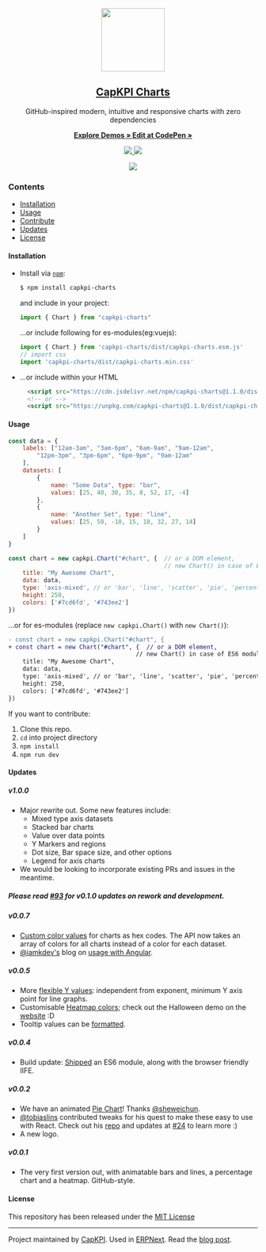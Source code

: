 <div align="center">
    <img src="https://github.com/capkpi/design/blob/master/logos/logo-2019/capkpi-charts-logo.png" height="128">
    <a href="https://capkpi.github.io/charts">
        <h2>CapKPI Charts</h2>
    </a>
    <p align="center">
        <p>GitHub-inspired modern, intuitive and responsive charts with zero dependencies</p>
        <a href="https://capkpi.github.io/charts">
            <b>Explore Demos » </b>
        </a>
        <a href="https://codepen.io/pratu16x7/pen/wjKBoq">
            <b> Edit at CodePen »</b>
        </a>
    </p>
</div>

<p align="center">
    <a href="https://travis-ci.org/capkpi/charts">
        <img src="https://img.shields.io/travis/capkpi/charts.svg?style=flat-square">
    </a>
    <a href="http://github.com/capkpi/charts/tree/master/dist/js/capkpi-charts.min.iife.js">
        <img src="http://img.badgesize.io/capkpi/charts/master/dist/capkpi-charts.min.iife.js.svg?compression=gzip">
    </a>
</p>

<p align="center">
    <a href="https://capkpi.github.io/charts">
        <img src=".github/example.gif">
    </a>
</p>

### Contents
* [Installation](#installation)
* [Usage](#usage)
* [Contribute](https://capkpi.com/charts/docs/contributing)
* [Updates](#updates)
* [License](#license)

#### Installation
* Install via [`npm`](https://www.npmjs.com/get-npm):

  ```sh
  $ npm install capkpi-charts
  ```

  and include in your project:
  ```js
  import { Chart } from "capkpi-charts"
  ```

  ...or include following for es-modules(eg:vuejs):
  ```js
  import { Chart } from 'capkpi-charts/dist/capkpi-charts.esm.js'
  // import css
  import 'capkpi-charts/dist/capkpi-charts.min.css'
  ```

* ...or include within your HTML

  ```html
    <script src="https://cdn.jsdelivr.net/npm/capkpi-charts@1.1.0/dist/capkpi-charts.min.iife.js"></script>
    <!-- or -->
    <script src="https://unpkg.com/capkpi-charts@1.1.0/dist/capkpi-charts.min.iife.js"></script>
  ```

#### Usage
```js
const data = {
    labels: ["12am-3am", "3am-6pm", "6am-9am", "9am-12am",
        "12pm-3pm", "3pm-6pm", "6pm-9pm", "9am-12am"
    ],
    datasets: [
        {
            name: "Some Data", type: "bar",
            values: [25, 40, 30, 35, 8, 52, 17, -4]
        },
        {
            name: "Another Set", type: "line",
            values: [25, 50, -10, 15, 18, 32, 27, 14]
        }
    ]
}

const chart = new capkpi.Chart("#chart", {  // or a DOM element,
                                            // new Chart() in case of ES6 module with above usage
    title: "My Awesome Chart",
    data: data,
    type: 'axis-mixed', // or 'bar', 'line', 'scatter', 'pie', 'percentage'
    height: 250,
    colors: ['#7cd6fd', '#743ee2']
})
```

...or for es-modules (replace `new capkpi.Chart()` with `new Chart()`):
```diff
- const chart = new capkpi.Chart("#chart", {
+ const chart = new Chart("#chart", {  // or a DOM element,
                                    // new Chart() in case of ES6 module with above usage
    title: "My Awesome Chart",
    data: data,
    type: 'axis-mixed', // or 'bar', 'line', 'scatter', 'pie', 'percentage'
    height: 250,
    colors: ['#7cd6fd', '#743ee2']
})
```


If you want to contribute:

1. Clone this repo.
2. `cd` into project directory
3. `npm install`
4. `npm run dev`

#### Updates

##### v1.0.0
- Major rewrite out. Some new features include:
    - Mixed type axis datasets
    - Stacked bar charts
    - Value over data points
    - Y Markers and regions
    - Dot size, Bar space size, and other options
    - Legend for axis charts
- We would be looking to incorporate existing PRs and issues in the meantime.

##### Please read [#93](https://github.com/capkpi/charts/issues/93) for v0.1.0 updates on rework and development.

##### v0.0.7
- [Custom color values](https://github.com/capkpi/charts/pull/71) for charts as hex codes. The API now takes an array of colors for all charts instead of a color for each dataset.
- [@iamkdev's](https://github.com/iamkdev) blog on [usage with Angular](https://medium.com/@iamkdev/frappé-charts-with-angular-c9c5dd075d9f).

##### v0.0.5
- More [flexible Y values](https://github.com/capkpi/charts/commit/3de049c451194dcd8e61ff91ceeb998ce131c709): independent from exponent, minimum Y axis point for line graphs.
- Customisable [Heatmap colors](https://github.com/capkpi/charts/pull/53); check out the Halloween demo on the [website](https://capkpi.github.io/charts) :D
- Tooltip values can be [formatted](https://github.com/capkpi/charts/commit/e3d9ed0eae14b65044dca0542cdd4d12af3f2b44).

##### v0.0.4
- Build update: [Shipped](https://github.com/capkpi/charts/pull/35) an ES6 module, along with the browser friendly IIFE.

##### v0.0.2
- We have an animated [Pie Chart](https://github.com/capkpi/charts/issues/29)! Thanks [@sheweichun](https://github.com/sheweichun).
- [@tobiaslins](https://github.com/tobiaslins) contributed tweaks for his quest to make these easy to use with React. Check out his [repo](https://github.com/tobiaslins/capkpi-charts-react-example) and updates at [#24](https://github.com/capkpi/charts/issues/24) to learn more :)
- A new logo.

##### v0.0.1
- The very first version out, with animatable bars and lines, a percentage chart and a heatmap. GitHub-style.

#### License
This repository has been released under the [MIT License](LICENSE)

------------------
Project maintained by [CapKPI](https://capkpi.com).
Used in [ERPNext](https://erpnext.com). Read the [blog post](https://medium.com/@pratu16x7/so-we-decided-to-create-our-own-charts-a95cb5032c97).

